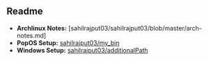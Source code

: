 ## Readme

- **Archlinux Notes:** [sahilrajput03/sahilrajput03/blob/master/arch-notes.md]
- **PopOS Setup:** [sahilrajput03/my_bin](https://github.com/sahilrajput03/my_bin)
- **Windows Setup:** [sahilrajput03/additionalPath](https://github.com/sahilrajput03/additionalPath)
